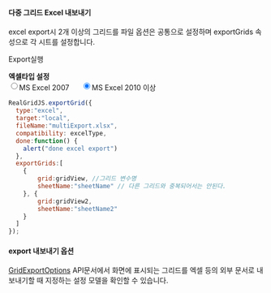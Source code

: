 #### 다중 그리드 Excel 내보내기

excel export시 2개 이상의 그리드를 파일 옵션은 공통으로 설정하며 exportGrids 속성으로 각 시트를 설정합니다.

<a class="btn primary small round lowercase" id="btnExportGrid">Export실행</a>

**엑셀타입 설정**  
<input type="radio" name="excelType" value="2007"><label style="vertical-align: middle">MS Excel 2007 </label>&nbsp;&nbsp;&nbsp;&nbsp;
<input type="radio" name="excelType" value="2010" checked="checked"><label style="vertical-align: middle">MS Excel 2010 이상</label>

```js
RealGridJS.exportGrid({
  type:"excel",
  target:"local",
  fileName:"multiExport.xlsx",
  compatibility: excelType,
  done:function() {
  	alert("done excel export")
  },
  exportGrids:[
    { 
        grid:gridView, //그리드 변수명
        sheetName:"sheetName" // 다른 그리드와 중복되어서는 안된다.
    }, {
        grid:gridView2,
        sheetName:"sheetName2"
    }
  ]
});
```

#### export 내보내기 옵션

[GridExportOptions](http://help.realgrid.com/api/types/GridExportOptions/) API문서에서 화면에 표시되는 그리드를 엑셀 등의 외부 문서로 내보내기할 때 지정하는 설정 모델을 확인할 수 있습니다.


<script>
$('#btnExportGrid').click(function() {
	var excelType = $(':radio[name="excelType"]:checked').val() == "2007";


	RealGridJS.exportGrid({
        type:"excel",
        target:"local",
        fileName:"multiExport.xlsx",
        compatibility: excelType,
        done:function() {
        	alert("done excel export")
        },
        exportGrids:[
        { grid:gridView,
          sheetName:"sheetName" // 다른 그리드와 중복되어서는 안된다.
        },
        {grid:gridView2,
         sheetName:"sheetName2"
        }
      ]
    });

});
</script>